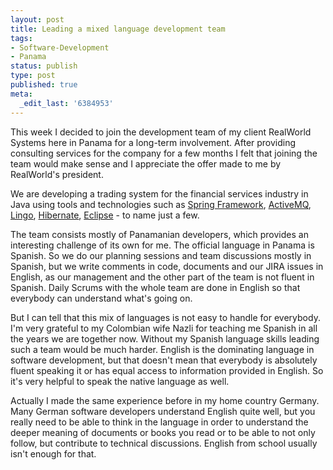 ```yaml
---
layout: post
title: Leading a mixed language development team
tags:
- Software-Development
- Panama
status: publish
type: post
published: true
meta:
  _edit_last: '6384953'
---
```

<p>This week I decided to join the development team of my client RealWorld Systems here in Panama for a long-term involvement. After providing consulting services for the company for a few months I felt that joining the team would make sense and I appreciate the offer made to me by RealWorld's president.</p>

<p>We are developing a trading system for the financial services industry in Java using tools and technologies such as <a href="http://www.springframework.org">Spring Framework</a>, <a href="http://www.activemq.org/">ActiveMQ</a>, <a href="http://lingo.codehaus.org/">Lingo</a>, <a href="http://www.hibernate.org">Hibernate</a>, <a href="http://www.eclipse.org/">Eclipse</a> - to name just a few.</p>

<p>The team consists mostly of Panamanian developers, which provides an interesting challenge of its own for me. The official language in Panama is Spanish. So we do our planning sessions and team discussions mostly in Spanish, but we write comments in code, documents and our JIRA issues in English, as our management and the other part of the team is not fluent in Spanish. Daily Scrums with the whole team are done in English so that everybody can understand what's going on.</p>

<p>But I can tell that this mix of languages is not easy to handle for everybody. I'm very grateful to my Colombian wife Nazli for teaching me Spanish in all the years we are together now. Without my Spanish language skills leading such a team would be much harder. English is the dominating language in software development, but that doesn't mean that everybody is absolutely fluent speaking it or has equal access to information provided in English. So it's very helpful to speak the native language as well. </p>

<p>Actually I made the same experience before in my home country Germany. Many German software developers understand English quite well, but you really need to be able to think in the language in order to understand the deeper meaning of documents or books you read or to be able to not only follow, but contribute to technical discussions. English from school usually isn't enough for that.</p>

